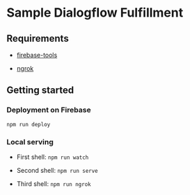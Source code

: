 # Sample Dialogflow Fulfillment

## Requirements

* [firebase-tools]("https://github.com/firebase/firebase-tools")

* [ngrok]("https://ngrok.com/")

## Getting started

### Deployment on Firebase

```
npm run deploy
```

### Local serving

* First shell: `npm run watch`

* Second shell: `npm run serve`

* Third shell: `npm run ngrok`